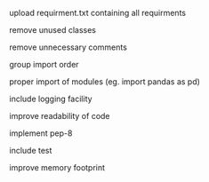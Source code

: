 upload requirment.txt containing all requirments

remove unused classes

remove unnecessary comments

group import order

proper import of modules (eg. import pandas as pd)

include logging facility

improve readability of code

implement pep-8

include test 

improve memory footprint

